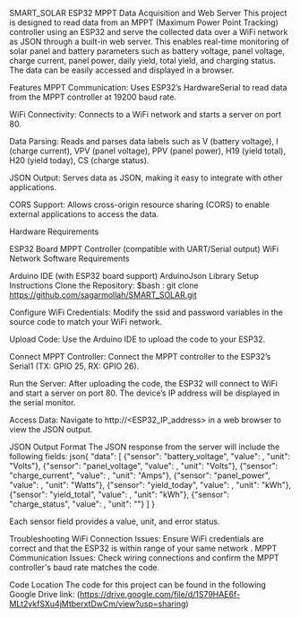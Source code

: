 SMART_SOLAR
ESP32 MPPT Data Acquisition and Web Server
This project is designed to read data from an MPPT (Maximum Power Point Tracking) controller using an ESP32 and serve the collected data over a WiFi network as JSON through a built-in web server. This enables real-time monitoring of solar panel and battery parameters such as battery voltage, panel voltage, charge current, panel power, daily yield, total yield, and charging status. The data can be easily accessed and displayed in a browser.

Features
MPPT Communication: Uses ESP32’s HardwareSerial to read data from the MPPT controller at 19200 baud rate.

WiFi Connectivity: Connects to a WiFi network and starts a server on port 80.

Data Parsing: Reads and parses data labels such as V (battery voltage), I (charge current), VPV (panel voltage), PPV (panel power), H19 (yield total), H20 (yield today), CS (charge status).

JSON Output: Serves data as JSON, making it easy to integrate with other applications.

CORS Support: Allows cross-origin resource sharing (CORS) to enable external applications to access the data.

Hardware Requirements

ESP32 Board
MPPT Controller (compatible with UART/Serial output)
WiFi Network
Software Requirements

Arduino IDE (with ESP32 board support)
ArduinoJson Library
Setup Instructions
Clone the Repository: $bash : git clone https://github.com/sagarmollah/SMART_SOLAR.git

Configure WiFi Credentials: Modify the ssid and password variables in the source code to match your WiFi network.

Upload Code: Use the Arduino IDE to upload the code to your ESP32.

Connect MPPT Controller: Connect the MPPT controller to the ESP32’s Serial1 (TX: GPIO 25, RX: GPIO 26).

Run the Server: After uploading the code, the ESP32 will connect to WiFi and start a server on port 80. The device’s IP address will be displayed in the serial monitor.

Access Data: Navigate to http://<ESP32_IP_address> in a web browser to view the JSON output.

JSON Output Format
The JSON response from the server will include the following fields: json{ "data": [ {"sensor": "battery_voltage", "value": , "unit": "Volts"}, {"sensor": "panel_voltage", "value": , "unit": "Volts"}, {"sensor": "charge_current", "value": , "unit": "Amps"}, {"sensor": "panel_power", "value": , "unit": "Watts"}, {"sensor": "yield_today", "value": , "unit": "kWh"}, {"sensor": "yield_total", "value": , "unit": "kWh"}, {"sensor": "charge_status", "value": , "unit": ""} ] }

Each sensor field provides a value, unit, and error status.

Troubleshooting
WiFi Connection Issues: Ensure WiFi credentials are correct and that the ESP32 is within range of your same network .
MPPT Communication Issues: Check wiring connections and confirm the MPPT controller's baud rate matches the code.

Code Location
The code for this project can be found in the following Google Drive link: (https://drive.google.com/file/d/1S79HAE6f-MLt2vkfSXu4jMtberxtDwCm/view?usp=sharing)
